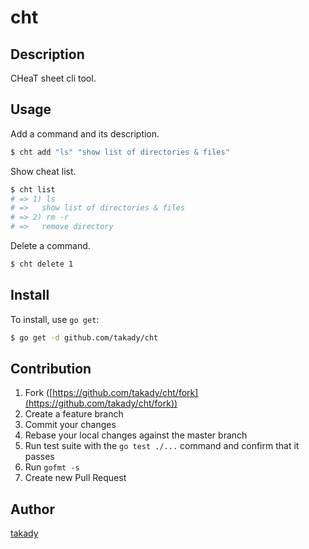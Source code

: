 cht
====

## Description
CHeaT sheet cli tool.

## Usage

Add a command and its description.
```bash
$ cht add "ls" "show list of directories & files"
```

Show cheat list.

```bash
$ cht list
# => 1) ls
# =>   show list of directories & files
# => 2) rm -r
# =>   remove directory
```

Delete a command.

```bash
$ cht delete 1
```

## Install

To install, use `go get`:

```bash
$ go get -d github.com/takady/cht
```

## Contribution

1. Fork ([https://github.com/takady/cht/fork](https://github.com/takady/cht/fork))
1. Create a feature branch
1. Commit your changes
1. Rebase your local changes against the master branch
1. Run test suite with the `go test ./...` command and confirm that it passes
1. Run `gofmt -s`
1. Create new Pull Request

## Author

[takady](https://github.com/takady)
